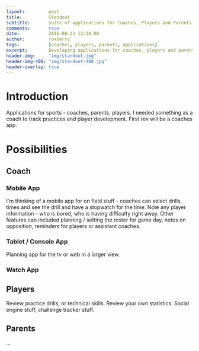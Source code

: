 ```yaml
---
layout:         post
title:          Standout
subtitle:       Suite of applications for Coaches, Players and Parents
comments:       true
date:           2016-08-23 12:30:00
author:         roxberry
tags:           [coaches, players, parents, applications]
excerpt:        Developing applications for coaches, players and parents to help track progress and improve game play.
header-img:     "img/standout.jpg"
header-img-400: "img/standout-400.jpg"
header-overlay: true
---
```

# Introduction
Applications for sports - coaches, parents, players.  I needed something as a coach to track practices and player development.  First rev will be a coaches app.
# Possibilities
## Coach
### Mobile App
I'm thinking of a mobile app for on field stuff - coaches can select drills, times and see the drill and have a stopwatch for the time.  Note any player information - who is bored, who is having difficulty right away.  Other features can included planning / setting the roster for game day, notes on opposition, reminders for players or assistant coaches.
### Tablet / Console App
Planning app for the tv or web in a larger view.
### Watch App

## Players
Review practice drills, or technical skills.  Review your own statistics.  Social engine stuff, challenge tracker stuff.
## Parents
...